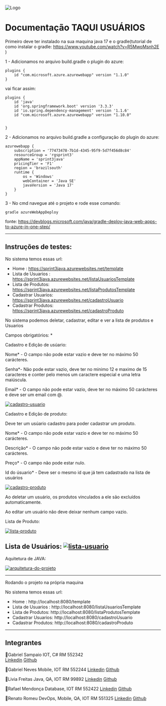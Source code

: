 
![Logo](https://i.ibb.co/28CdGFY/BANNER-TAQUI.png)

# Documentação TAQUI USUÁRIOS

Primeiro deve ter instalado na sua maquina java 17 e o gradle(tutorial de como instalar o gradle: https://www.youtube.com/watch?v=R5MwoMsnh2E )

1 - Adicionamos no arquivo build.gradle o plugin do azure:
```
plugins {
    id "com.microsoft.azure.azurewebapp" version "1.1.0"
}     
```
vai ficar assim:

```
plugins {
	id 'java'
	id 'org.springframework.boot' version '3.3.3'
	id 'io.spring.dependency-management' version '1.1.6'
	id "com.microsoft.azure.azurewebapp" version "1.10.0"


}
```
2 - Adicionamos  no arquivo build.gradle a configuração do  plugin do azure:
```
azurewebapp {
	subscription = '77473478-7b1d-4345-95f9-5d7f456d8c84'
	resourceGroup = 'rgsprint3'
	appName = 'sprint3java'
	pricingTier = 'F1'
	region = 'brazilsouth'
	runtime {
		os = 'Windows'
		webContainer = 'Java SE'
		javaVersion = 'Java 17'
	}
}

```

3 - No cmd navegue até o projeto e rode esse comando:
```
gradle azureWebAppDeploy
```
fonte: https://devblogs.microsoft.com/java/gradle-deploy-java-web-apps-to-azure-in-one-step/



---------------------------------------
 ## Instruções de testes:



 No sistema temos essas url:

  - Home : https://sprint3java.azurewebsites.net/template
  - Lista de Usuarios : https://sprint3java.azurewebsites.net/listaUsuariosTemplate
  - Lista de Produtos: https://sprint3java.azurewebsites.net/listaProdutosTemplate
  - Cadastrar Usuarios: https://sprint3java.azurewebsites.net/cadastroUsuario
  - Cadastrar Produtos: https://sprint3java.azurewebsites.net/cadastroProduto

 No sistema podemos deletar, cadastrar, editar e ver a lista de produtos e Usuarios

Campos obrigatórios: *

Cadastro e Edição de usúario:

Nome* - O campo não pode estar vazio e deve ter no máximo 50 carácteres.

Senha*- Não pode estar vazio, deve ter no minimo 12 e maximo de 15 caracteres e conter pelo menos um caractere especial e uma letra maiúscula.

Email* - O campo não pode estar vazio, deve ter no máximo 50 carácteres e deve ser um email com @.

<a href="https://ibb.co/zHctKNL"><img src="https://i.ibb.co/2Y2pX5L/cadastro-usuario.png" alt="cadastro-usuario"/></a>

Cadastro e Edição de produto: 

Deve ter um usúario cadastro para poder cadastrar um produto.

Nome* - O campo não pode estar vazio e deve ter no máximo 50 carácteres.

Descrição* - O campo não pode estar vazio e deve ter no máximo 50 carácteres.

Preço* - O campo não pode estar nulo.

Id do úsuario* - Deve ser o mesmo id que já tem cadastrado na lista de usuários

<a href="https://ibb.co/qppjWT8"><img src="https://i.ibb.co/qppjWT8/cadastro-produto.jpg" alt="cadastro-produto" border="0" /></a>

Ao deletar um usuário, os produtos vinculados a ele são excluídos automaticamente.

Ao editar um usuário não deve deixar nenhum campo vazio.

Lista de Produto:

<a href="https://ibb.co/f4WmtkZ"><img src="https://i.ibb.co/f4WmtkZ/lista-produto.png" alt="lista-produto" border="0" /></a>


Lista de Usuários:
<a href="https://ibb.co/CwsZx5J"><img src="https://i.ibb.co/CwsZx5J/lista-usuario.png" alt="lista-usuario" border="0" /></a>
------------------------------------------------------------------------
Aquitetura de JAVA:

<a href="https://ibb.co/bsLjGDX"><img src="https://i.ibb.co/bsLjGDX/arquitetura-do-projeto.png" alt="arquitetura-do-projeto" border="0" /></a>

---------------------------------------

Rodando o projeto na própria maquina

 No sistema temos essas url:

  - Home : http://localhost:8080/template
  - Lista de Usuarios : http://localhost:8080/listaUsuariosTemplate
  - Lista de Produtos: http://localhost:8080/listaProdutosTemplate
  - Cadastrar Usuarios: http://localhost:8080/cadastroUsuario
  - Cadastrar Produtos: http://localhost:8080/cadastroProduto

---------------------------------------------------


## Integrantes
:small_blue_diamond:Gabriel Sampaio
IOT, C#
RM 552342		
<a href="https://www.linkedin.com/in/gabrielsampaiogianini/">Linkedin</a>
<a href="https://github.com/gabrielsampaiog">Github</a>

:small_blue_diamond:Gabriel Neves
Mobile, IOT
RM 552244
<a href="https://www.linkedin.com/in/-gabriel-neves/">Linkedin</a>
<a href="https://github.com/Neveszera">Github</a>

:small_blue_diamond:Livia Freitas
Java, QA, IOT
RM 99892
<a href="https://www.linkedin.com/in/l%C3%ADvia-freitas-ferreira/">Linkedin</a>
<a href="https://github.com/freitaslivia">Github</a>

:small_blue_diamond:Rafael Mendonça
Database, IOT
RM 552422
<a href="https://www.linkedin.com/in/rafael-henrique-de-mendon%C3%A7a-51263326b/">Linkedin</a>
<a href="https://github.com/rhmendonca">Github</a>

:small_blue_diamond:Renato Romeu
DevOps, Mobile, QA, IOT
RM 551325
<a href="https://www.linkedin.com/in/renato-russano-706423a3/">Linkedin</a>
<a href="https://github.com/RenatoRussano">Github</a>
